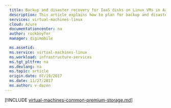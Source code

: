 ```yaml
---
  title: Backup and disaster recovery for IaaS disks on Linux VMs in Azure | Azure
  description: This article explains how to plan for backup and disaster recovery of IaaS virtual machines and disks in Azure. This document covers both managed and unmanaged disks.
  services: virtual-machines-linux
  cloud: Azure
  documentationcenter: na
  author: rockboyfor
  manager: digimobile

  ms.assetid:
  ms.service: virtual-machines-linux
  ms.workload: infrastructure-services
  ms.tgt_pltfrm: na
  ms.devlang: na
  ms.topic: article
  origin.date: 07/19/2017
  ms.date: 11/27/2017
  ms.author: v-dazen
---
```


[!INCLUDE [virtual-machines-common-premium-storage.md](../../../includes/virtual-machines-common-backup-and-disaster-recovery-for-azure-iaas-disks.md)]
<!--Not Available the parent file of includes file of virtual-machines-common-backup-and-disaster-recovery-for-azure-iaas-disks.md-->
<!--ms.date:11/27/2017-->

<!--Not Available the parent file of includes file of virtual-machines-common-backup-and-disaster-recovery-for-azure-iaas-disks.md-->
<!--ms.date:11/27/2017-->